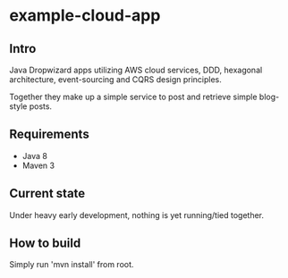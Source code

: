 # example-cloud-app

## Intro
Java Dropwizard apps utilizing AWS cloud services, DDD, hexagonal architecture, event-sourcing and CQRS design principles.

Together they make up a simple service to post and retrieve simple blog-style posts.

## Requirements
- Java 8
- Maven 3

## Current state
Under heavy early development, nothing is yet running/tied together.

## How to build
Simply run 'mvn install' from root.